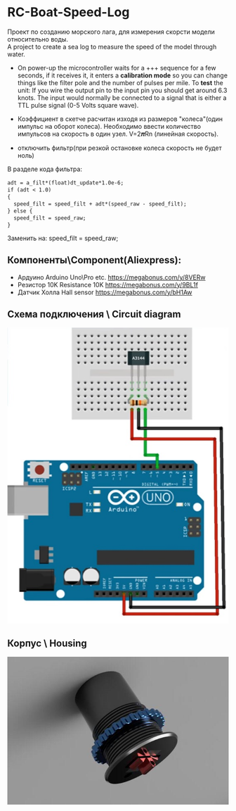 # RC-Boat-Speed-Log

Проект по созданию морского лага, для измерения скорсти модели относительно воды. \
A project to create a sea log to measure the speed of the model through water.

 - On power-up the microcontroller waits for a +++ sequence for a few seconds, if it receives it, it enters a **calibration mode** so you can change things like the filter pole and the number of pulses per mile. To **test** the unit: If you wire the output pin to the input pin you should get around 6.3 knots. The input would normally be connected to a signal that is either a TTL pulse signal (0-5 Volts square wave).

- Коэффициент в скетче расчитан изходя из размеров "колеса"(один импульс на оборот колеса). Необходимо ввести количество импульсов на скорость в один узел. V=2𝝅Rn (линейная скорость).

- отключить фильтр(при резкой остановке колеса скорость не будет ноль) 

 В разделе кода фильтра:

    adt = a_filt*(float)dt_update*1.0e-6;
    if (adt < 1.0)
    {
      speed_filt = speed_filt + adt*(speed_raw - speed_filt);
    } else {
      speed_filt = speed_raw; 
    }  
    
Заменить на:
     speed_filt = speed_raw;

## Компоненты\Component(Aliexpress):

 - Ардуино        Arduino Uno\Pro etc.     https://megabonus.com/y/8VERw                     
 - Резистор 10K   Resistance 10K           https://megabonus.com/y/9BL1f                 
 - Датчик Холла   Hall sensor              https://megabonus.com/y/bH1Aw

## Схема подключения \ Circuit diagram 

![Screenshot](screen.png)

## Корпус \ Housing 
![Screenshot](Body.png)
